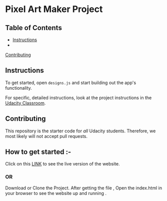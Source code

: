# Pixel Art Maker Project


## Table of Contents


* [Instructions](#instructions)
*
 [Contributing](#contributing)


## Instructions


To get started, open `designs.js` and start building out the app's functionality.


For specific, detailed instructions, look at the project instructions in the [Udacity Classroom](https://classroom.udacity.com/me).


## Contributing

This repository is the starter code for _all_ Udacity students. 
Therefore, we most likely will not accept pull requests.




## How to get started :-

Click on this [LINK](https://ervaibhavkumar.github.io/Udacity-Pixel-Art-Maker/) to see the live version of the website.


### OR
 Download or Clone the Project. 
After getting the file , Open the index.html in your browser to see the website up and running .
